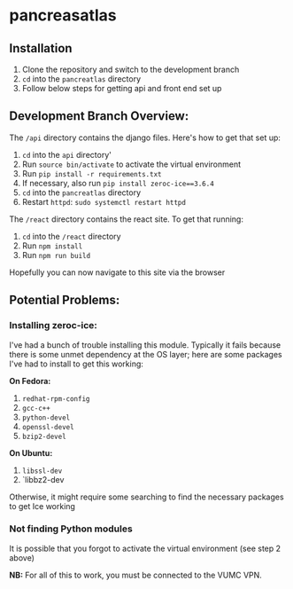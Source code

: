 # pancreasatlas

## Installation
1. Clone the repository and switch to the development branch
2. `cd` into the `pancreatlas` directory
3. Follow below steps for getting api and front end set up

##  Development Branch Overview:

The `/api` directory contains the django files. Here's how to get that set up:
1. `cd` into the `api` directory'
2. Run `source bin/activate` to activate the virtual environment
3. Run `pip install -r requirements.txt`
4. If necessary, also run `pip install zeroc-ice==3.6.4`
5. `cd` into the `pancreatlas` directory
6. Restart `httpd`: `sudo systemctl restart httpd`

The `/react` directory contains the react site. To get that running:
1. `cd` into the `/react` directory
2. Run `npm install`
3. Run `npm run build`

Hopefully you can now navigate to this site via the browser

## Potential Problems:

### Installing zeroc-ice:
I've had a bunch of trouble installing this module. Typically it fails because there is some unmet dependency at the OS layer; here are some packages I've had to install to get this working:

**On Fedora:**
1. `redhat-rpm-config`
2. `gcc-c++`
3. `python-devel`
4. `openssl-devel`
5. `bzip2-devel`

**On Ubuntu:**
1. `libssl-dev`
2. `libbz2-dev

Otherwise, it might require some searching to find the necessary packages to get Ice working

### Not finding Python modules
It is possible that you forgot to activate the virtual environment (see step 2 above)

**NB:** For all of this to work, you must be connected to the VUMC VPN.
